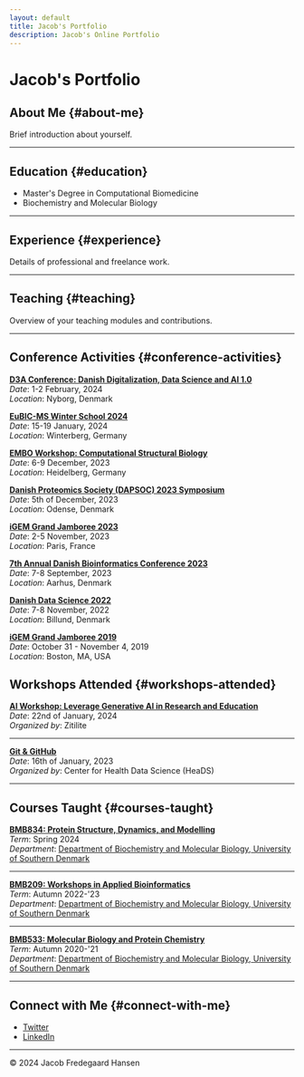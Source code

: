 ```yaml
---
layout: default
title: Jacob's Portfolio
description: Jacob's Online Portfolio
---
```


# Jacob's Portfolio

## About Me {#about-me}
Brief introduction about yourself.

---

## Education {#education}
- Master's Degree in Computational Biomedicine
- Biochemistry and Molecular Biology

---

## Experience {#experience}
Details of professional and freelance work.

---

## Teaching {#teaching}
Overview of your teaching modules and contributions.

---

## Conference Activities {#conference-activities}

**[D3A Conference: Danish Digitalization, Data Science and AI 1.0](https://d3aconference.dk/)**  
  _Date_: 1-2 February, 2024  
  _Location_: Nyborg, Denmark

**[EuBIC-MS Winter School 2024](https://eubic-ms.org/)**  
  _Date_: 15-19 January, 2024  
  _Location_: Winterberg, Germany

**[EMBO Workshop: Computational Structural Biology](https://www.embl.org/about/info/course-and-conference-office/events/csb23-01/#vf-tabs__section-overview)**  
  _Date_: 6-9 December, 2023  
  _Location_: Heidelberg, Germany

**[Danish Proteomics Society (DAPSOC) 2023 Symposium](https://dapsoc.org/)**  
  _Date_: 5th of December, 2023  
  _Location_: Odense, Denmark

**[iGEM Grand Jamboree 2023](https://jamboree.igem.org/)**  
  _Date_: 2-5 November, 2023  
  _Location_: Paris, France

**[7th Annual Danish Bioinformatics Conference 2023](https://elixir-europe.org/about-us/who-we-are/nodes/denmark)**  
  _Date_: 7-8 September, 2023  
  _Location_: Aarhus, Denmark

**[Danish Data Science 2022](https://ddsa.dk/)**  
  _Date_: 7-8 November, 2022  
  _Location_: Billund, Denmark

**[iGEM Grand Jamboree 2019](https://jamboree.igem.org/)**  
  _Date_: October 31 - November 4, 2019  
  _Location_: Boston, MA, USA

## Workshops Attended {#workshops-attended}

**[AI Workshop: Leverage Generative AI in Research and Education](https://www.zitilite.com/)**  
_Date_: 22nd of January, 2024  
_Organized by_: Zitilite  

---

**[Git & GitHub](https://heads.ku.dk/)**  
_Date_: 16th of January, 2023  
_Organized by_: Center for Health Data Science (HeaDS)  

---

## Courses Taught {#courses-taught}

**[BMB834: Protein Structure, Dynamics, and Modelling](https://odin.sdu.dk/sitecore/index.php?a=searchfagbesk&internkode=bmb834&lang=en)**  
_Term_: Spring 2024  
_Department_: [Department of Biochemistry and Molecular Biology, University of Southern Denmark](https://www.sdu.dk/en/om_sdu/institutter_centre/bmb_biokemi_og_molekylaer_biologi)  

---

**[BMB209: Workshops in Applied Bioinformatics](https://odin.sdu.dk/sitecore/index.php?a=searchfagbesk&internkode=bmb209&lang=en)**  
_Term_: Autumn 2022-'23  
_Department_: [Department of Biochemistry and Molecular Biology, University of Southern Denmark](https://www.sdu.dk/en/om_sdu/institutter_centre/bmb_biokemi_og_molekylaer_biologi)  

---

**[BMB533: Molecular Biology and Protein Chemistry](https://odin.sdu.dk/sitecore/index.php?a=searchfagbesk&internkode=bmb533&lang=en)**  
_Term_: Autumn 2020-'21  
_Department_: [Department of Biochemistry and Molecular Biology, University of Southern Denmark](https://www.sdu.dk/en/om_sdu/institutter_centre/bmb_biokemi_og_molekylaer_biologi)  


---

## Connect with Me {#connect-with-me}
- [Twitter](https://twitter.com/jacobfh)
- [LinkedIn](https://www.linkedin.com/in/jacobfh/)


---

<footer>
<p>&copy; 2024 Jacob Fredegaard Hansen</p>
</footer>
